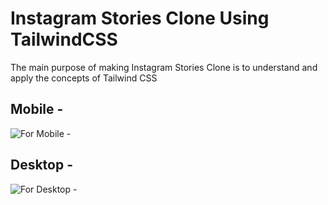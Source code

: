 # Instagram Stories Clone Using TailwindCSS
The main purpose of making Instagram Stories Clone is to understand and apply the concepts of Tailwind CSS

## Mobile - 
![For Mobile - ](https://i.ibb.co/RQnb6DJ/Screenshot-2023-08-14-205241.png)

## Desktop - 
![For Desktop - ](https://i.ibb.co/h2qGjh9/Screenshot-2023-08-14-205707.png)
